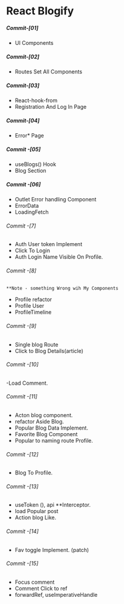 # React Blogify

##### Commit-[01]

- UI Components

##### Commit-[02]

- Routes Set All Components

##### Commit-[03]

- React-hook-from
- Registration And Log In Page

##### Commit-[04]

- Error\* Page

##### Commit -[05]

- useBlogs() Hook
- Blog Section

##### Commit -[06]

- Outlet Error handling Component
- ErrorData
- LoadingFetch

###### Commit -[7]

- Auth User token Implement
- Click To Login
- Auth Login Name Visible On Profile.

###### Commit -[8]

    **Note - something Wrong wih My Components

- Profile refactor
- Profile User
- ProfileTimeline

###### Commit -[9]

- Single blog Route
- Click to Blog Details(article)

###### Commit -[10]

-Load Comment.

###### Commit -[11]

- Acton blog component.
- refactor Aside Blog.
- Popular Blog Data Implement.
- Favorite Blog Component
- Popular to naming route Profile.

###### Commit -[12]

- Blog To Profile.

###### Commit -[13]

- useToken (), api \*\*Interceptor.
- load Popular post
- Action blog Like.

###### Commit -[14]

- Fav toggle Implement. (patch)

###### Commit -[15]

- Focus comment
- Comment Click to ref
- forwardRef, useImperativeHandle
